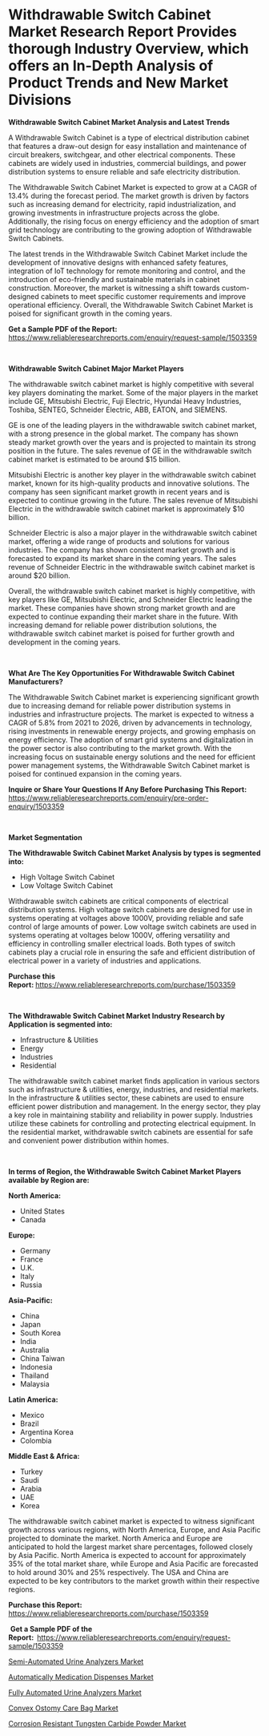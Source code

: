 <p><h1>Withdrawable Switch Cabinet Market Research Report Provides thorough Industry Overview, which offers an In-Depth Analysis of Product Trends and New Market Divisions</h1></p><p><strong>Withdrawable Switch Cabinet Market Analysis and Latest Trends</strong></p>
<p><p>A Withdrawable Switch Cabinet is a type of electrical distribution cabinet that features a draw-out design for easy installation and maintenance of circuit breakers, switchgear, and other electrical components. These cabinets are widely used in industries, commercial buildings, and power distribution systems to ensure reliable and safe electricity distribution.</p><p>The Withdrawable Switch Cabinet Market is expected to grow at a CAGR of 13.4% during the forecast period. The market growth is driven by factors such as increasing demand for electricity, rapid industrialization, and growing investments in infrastructure projects across the globe. Additionally, the rising focus on energy efficiency and the adoption of smart grid technology are contributing to the growing adoption of Withdrawable Switch Cabinets.</p><p>The latest trends in the Withdrawable Switch Cabinet Market include the development of innovative designs with enhanced safety features, integration of IoT technology for remote monitoring and control, and the introduction of eco-friendly and sustainable materials in cabinet construction. Moreover, the market is witnessing a shift towards custom-designed cabinets to meet specific customer requirements and improve operational efficiency. Overall, the Withdrawable Switch Cabinet Market is poised for significant growth in the coming years.</p></p>
<p><strong>Get a Sample PDF of the Report:&nbsp;</strong> <a href="https://www.reliableresearchreports.com/enquiry/request-sample/1503359">https://www.reliableresearchreports.com/enquiry/request-sample/1503359</a></p>
<p>&nbsp;</p>
<p><strong>Withdrawable Switch Cabinet Major Market Players</strong></p>
<p><p>The withdrawable switch cabinet market is highly competitive with several key players dominating the market. Some of the major players in the market include GE, Mitsubishi Electric, Fuji Electric, Hyundai Heavy Industries, Toshiba, SENTEG, Schneider Electric, ABB, EATON, and SIEMENS.</p><p>GE is one of the leading players in the withdrawable switch cabinet market, with a strong presence in the global market. The company has shown steady market growth over the years and is projected to maintain its strong position in the future. The sales revenue of GE in the withdrawable switch cabinet market is estimated to be around $15 billion.</p><p>Mitsubishi Electric is another key player in the withdrawable switch cabinet market, known for its high-quality products and innovative solutions. The company has seen significant market growth in recent years and is expected to continue growing in the future. The sales revenue of Mitsubishi Electric in the withdrawable switch cabinet market is approximately $10 billion.</p><p>Schneider Electric is also a major player in the withdrawable switch cabinet market, offering a wide range of products and solutions for various industries. The company has shown consistent market growth and is forecasted to expand its market share in the coming years. The sales revenue of Schneider Electric in the withdrawable switch cabinet market is around $20 billion.</p><p>Overall, the withdrawable switch cabinet market is highly competitive, with key players like GE, Mitsubishi Electric, and Schneider Electric leading the market. These companies have shown strong market growth and are expected to continue expanding their market share in the future. With increasing demand for reliable power distribution solutions, the withdrawable switch cabinet market is poised for further growth and development in the coming years.</p></p>
<p>&nbsp;</p>
<p><strong>What Are The Key Opportunities For Withdrawable Switch Cabinet Manufacturers?</strong></p>
<p><p>The Withdrawable Switch Cabinet market is experiencing significant growth due to increasing demand for reliable power distribution systems in industries and infrastructure projects. The market is expected to witness a CAGR of 5.8% from 2021 to 2026, driven by advancements in technology, rising investments in renewable energy projects, and growing emphasis on energy efficiency. The adoption of smart grid systems and digitalization in the power sector is also contributing to the market growth. With the increasing focus on sustainable energy solutions and the need for efficient power management systems, the Withdrawable Switch Cabinet market is poised for continued expansion in the coming years.</p></p>
<p><strong>Inquire or Share Your Questions If Any Before Purchasing This Report:</strong> <a href="https://www.reliableresearchreports.com/enquiry/pre-order-enquiry/1503359">https://www.reliableresearchreports.com/enquiry/pre-order-enquiry/1503359</a></p>
<p>&nbsp;</p>
<p><strong>Market Segmentation</strong></p>
<p><strong>The Withdrawable Switch Cabinet Market Analysis by types is segmented into:</strong></p>
<p><ul><li>High Voltage Switch Cabinet</li><li>Low Voltage Switch Cabinet</li></ul></p>
<p><p>Withdrawable switch cabinets are critical components of electrical distribution systems. High voltage switch cabinets are designed for use in systems operating at voltages above 1000V, providing reliable and safe control of large amounts of power. Low voltage switch cabinets are used in systems operating at voltages below 1000V, offering versatility and efficiency in controlling smaller electrical loads. Both types of switch cabinets play a crucial role in ensuring the safe and efficient distribution of electrical power in a variety of industries and applications.</p></p>
<p><strong>Purchase this Report:&nbsp;</strong><a href="https://www.reliableresearchreports.com/purchase/1503359">https://www.reliableresearchreports.com/purchase/1503359</a></p>
<p>&nbsp;</p>
<p><strong>The Withdrawable Switch Cabinet Market Industry Research by Application is segmented into:</strong></p>
<p><ul><li>Infrastructure & Utilities</li><li>Energy</li><li>Industries</li><li>Residential</li></ul></p>
<p><p>The withdrawable switch cabinet market finds application in various sectors such as infrastructure & utilities, energy, industries, and residential markets. In the infrastructure & utilities sector, these cabinets are used to ensure efficient power distribution and management. In the energy sector, they play a key role in maintaining stability and reliability in power supply. Industries utilize these cabinets for controlling and protecting electrical equipment. In the residential market, withdrawable switch cabinets are essential for safe and convenient power distribution within homes.</p></p>
<p>&nbsp;</p>
<p><strong>In terms of Region, the Withdrawable Switch Cabinet Market Players available by Region are:</strong></p>
<p>
    <p> <strong> North America: </strong>
        <ul>
            <li>United States</li>
            <li>Canada</li>
        </ul>
        </p> 
    <p> <strong> Europe: </strong>
        <ul>
            <li>Germany</li>
            <li>France</li>
            <li>U.K.</li>
            <li>Italy</li>
            <li>Russia</li>
        </ul>
        </p> 
    <p> <strong> Asia-Pacific: </strong>
        <ul>
            <li>China</li>
            <li>Japan</li>
            <li>South Korea</li>
            <li>India</li>
            <li>Australia</li>
            <li>China Taiwan</li>
            <li>Indonesia</li>
            <li>Thailand</li>
            <li>Malaysia</li>
        </ul>
        </p> 
    <p> <strong> Latin America: </strong>
        <ul>
            <li>Mexico</li>
            <li>Brazil</li>
            <li>Argentina Korea</li>
            <li>Colombia</li>
        </ul>
        </p> 
    <p> <strong> Middle East & Africa: </strong>
        <ul>
            <li>Turkey</li>
            <li>Saudi</li>
            <li>Arabia</li>
            <li>UAE</li>
            <li>Korea</li>
        </ul>
    </p>
    </p>
<p><p>The withdrawable switch cabinet market is expected to witness significant growth across various regions, with North America, Europe, and Asia Pacific projected to dominate the market. North America and Europe are anticipated to hold the largest market share percentages, followed closely by Asia Pacific. North America is expected to account for approximately 35% of the total market share, while Europe and Asia Pacific are forecasted to hold around 30% and 25% respectively. The USA and China are expected to be key contributors to the market growth within their respective regions.</p></p>
<p><strong>Purchase this Report: </strong><a href="https://www.reliableresearchreports.com/purchase/1503359">https://www.reliableresearchreports.com/purchase/1503359</a></p>
<p>&nbsp;<strong>Get a Sample PDF of the Report:&nbsp;&nbsp;</strong><a href="https://www.reliableresearchreports.com/enquiry/request-sample/1503359">https://www.reliableresearchreports.com/enquiry/request-sample/1503359</a></p>
<p><strong></strong></p>
<p><p><a href="https://medium.com/@christianhunter987/decoding-semi-automated-urine-analyzers-market-metrics-market-share-trends-and-growth-patterns-a31b89fdf8a4">Semi-Automated Urine Analyzers Market</a></p><p><a href="https://medium.com/@christianhunter987/automatically-medication-dispenses-market-size-and-market-trends-complete-industry-overview-2024-228c09b5e1b6">Automatically Medication Dispenses Market</a></p><p><a href="https://medium.com/@christianhunter987/fully-automated-urine-analyzers-market-analysis-and-sze-forecasted-for-period-from-2024-to-2031-b6097c619247">Fully Automated Urine Analyzers Market</a></p><p><a href="https://github.com/nicholepatriciadoylenwnrjr0/Market-Research-Report-List-1/blob/main/convex-ostomy-care-bag-market.md">Convex Ostomy Care Bag Market</a></p><p><a href="https://github.com/gamblestampleyjenny50m5sl6/Market-Research-Report-List-1/blob/main/corrosion-resistant-tungsten-carbide-powder-market.md">Corrosion Resistant Tungsten Carbide Powder Market</a></p></p>